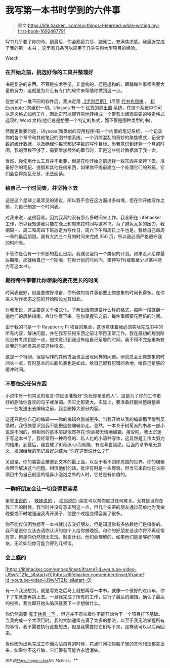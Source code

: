 # 我写第一本书时学到的六件事

> 原文:[https://life hacker . com/six-things-I-learned-while-writing my-first-book-1692467791](https://lifehacker.com/six-things-i-learned-while-writing-my-first-book-1692467791)

写书几乎要了你的命。到最后，你会筋疲力尽，脑死亡，充满焦虑感。我最近完成了我的第一本书 ，这里有几条可以应用于几乎任何大型项目的经验。

Watch

### 在开始之前，挑选好你的工具并整理好

书是复杂的东西。不管是技术手册，非虚构的，还是虚构的，跟踪每件事都需要大量的努力，这就是为什么有专门的软件来帮助你做到这一点。

在尝试了一堆不同的软件后，我决定用 [【尤利西斯】](http://www.ulyssesapp.com/) (尽管 [代书也很棒](https://lifehacker.com/how-scrivener-helped-me-organize-all-my-writing-1599446028) ， [和 Evernote](http://lifehacker.com/how-to-use-evernote-for-writing-fiction-1523798600) )来组织一切。Ulysses 有一个 [优秀的导出器](http://www.the-soulmen.com/pub/ulysses/help/chapters/EXPORT/index.html) 系统，在这个系统中你可以定义格式如何工作，因此它可以很容易地转换成一个带有出版商需要的特定格式选项的 Word 文档(他们总是想要一个特定的格式，而不管是哪种类型的书)。

然而更重要的是，Ulysses(和类似的应用程序)有一个内置的笔记系统，一个记录你的各个章节和其他笔记的图书馆系统，一个消除混乱的奇妙的聚焦模式，记录字数的统计数据，以及确保你每天都记字数的写作目标。当我意识到还剩一个月的时间，我的页数不够了，需要增加额外的章节时，正是这些统计数据救了我一命。

当然，你使用什么工具并不重要，但是在你开始之前选择一些东西并坚持下去。准备好你的笔记、提纲和其他任何东西，如果你不提前建立一个处理它们的系统，它们会变得杂乱无章，无法阅读。

### 给自己一个时间表，并坚持下去

这是这个星球上最常见的建议，所以我不会在这方面过多纠缠，但在你开始写作之前，为自己制定一个时间表。

对我来说，这很容易，因为我真的没有那么多时间来工作。我全职在 Lifehacker 工作，所以我知道我只能在晚上和周末花时间写这本书。为了避免太多的压力，我把周一、周二和周四下班后定为写作日，周六下午和周日上午也是。我给自己每周一章的最后期限。我有大约三个月的时间来完成 350 页，所以我必须严格遵守我的时间表。

不管你是否有一个外部的截止日期，我建议坚持一个类似的计划。如果没人给你最后期限，那就给自己一个期限，在你计划的时间内，坚持写作(或者至少以某种能力写这本书)。

### 期待每件事都比你想象的要花更长的时间

时间表很好，但是要做好准备，你所做的每件事都要比你想象的时间长得多。在你进入写作状态之前的开始阶段尤其如此。

对我来说，这主要是关于格式化。了解出版商想要什么样的格式，每隔一段就翻一遍他们的风格指南，会让你慢下来。在你掌握它之前，每件事都要花两倍的时间。

由于我的书是一个 Raspberry Pi 项目的集合，这也意味着我必须实际完成书中的所有内容，解决问题，并在我写任何东西之前让项目正常工作。我在最初的规划阶段没有考虑到这一点，很快意识到我没有给自己足够的时间。我不得不完全重新安排我的时间表来适应这种情况。

这是一个特例，但是写作的其他方面也会出现同样的问题。研究总会比你想象的时间长一点，有时基本的头脑风暴也是如此。给自己留有犯错的余地，给自己足够的缓冲时间。

### 不要依恋任何东西

小说中有一句常见的格言:你应该准备好“杀死你亲爱的人”。这是为了你的工作更好的删除你喜欢的句子或单词。但它比那更大。实际上，要准备好删掉整段整章——在发送出去编辑之前，我会删掉大部分内容。

这还只是你自己的编辑——你的编辑会删减更多。当我开始从我的编辑那里得到反馈时，我很快意识到我不能把这些编辑带走。显然，一本关于树莓派的书和一部小说是不同的，但相同的基本前提依然存在:你会被无情地编辑。接受吧。我太沉迷于写这本书了，我经常用一种奇怪的、私人化的小语种写作，这显然是工作太努力的结果。到最后，我变成了树莓派:小而低能，有点与世隔绝。后面的章节毫无意义，发回给我的笔记最好总结为:“你在这里说什么？!"

关键是，你的脑袋会被塞到文本的最上面，以至于看不到你周围的世界。你的编辑会帮你解决这个问题。相信他们的话。批评有时是一头野兽，但当它来自你在长期项目中为自己创造的怪异小泡泡之外的人时，它总是有价值的。

### 一群好朋友会让一切变得更容易

[甲壳虫说的](https://www.youtube.com/watch?v=SkyqRP8S93Y) ， [辣妹说的](https://www.youtube.com/watch?v=gJLIiF15wjQ) ， [坎耶说的](https://www.youtube.com/watch?v=FOrLNHbEzMg) :朋友可以帮你度过任何难关。尤其是当你在我工作的时候。我当时并没有意识到这一点，但几个亲密的朋友通过简单地为我做晚餐或不时地强迫我离开房子，使整个过程变得容易了很多。

你不能仅仅因为想写一本书就出去交好朋友，但是知道你有多依赖他们是值得的。我不是说你应该去请你认识的每个人给你做晚饭。和你的好朋友谈谈你将不再经常有空，但是你仍然想出去玩。制定计划。他们会理解的，如果他们是足够好的朋友，无论如何你可能会得到几顿饭。

### 会上瘾的

 [https://lifehacker.com/embed/inset/iframe?id=youtube-video-iJ9wNT21c_s&start=0](https://lifehacker.com/embed/inset/iframe?id=youtube-video-iJ9wNT21c_s&start=0) 

有一点我没想到，就是写完之后马上就想再写一本书。就像一个很好的过山车，你下了车就想再跳上去。一旦我完成了所有的工作，进行了最后的编辑，确认了最后的校样，我立即开始头脑风暴我下一步想做什么。

你仍然需要 [真正休息一下](https://lifehacker.com/burnout-is-real-how-to-identify-and-address-your-burno-5884439) ，但这并不意味着你不能开始为下一个项目打下基础。当我完成一个大项目时，我的大脑通常充满了太多的想法，以至于我无法掌握所有的事情。我不需要执行这些想法，但是我需要把它们写下来，这样我可以以后再回来。

当你因为出色完成工作而沾沾自喜的时候，花点时间把你脑子里的其他想法都拿出来。如果你不这样做，它们很有可能会永远消失。

<small>*照片由*</small>[<small>*Mayrum*</small>](http://www.shutterstock.com/pic-249220642/stock-vector-writer-vector-illustration.html?src=juM71frReNewc3VRoXQK5w-2-36)<small></small>*[<small>*open clips*</small>](http://pixabay.com/en/laptop-notebook-computer-149342/)<small></small>*<small>*Nic McPhee*</small><small>*，*</small>**